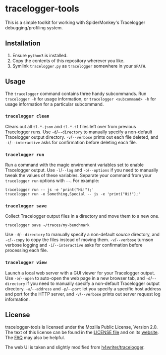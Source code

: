 # tracelogger-tools

This is a simple toolkit for working with SpiderMonkey's Tracelogger
debugging/profiling system.

## Installation

 1. Ensure `python3` is installed.
 2. Copy the contents of this repository wherever you like.
 3. Symlink `tracelogger.py` as `tracelogger` somewhere in your `$PATH`.

## Usage

The `tracelogger` command contains three handy subcommands. Run `tracelogger -h`
for usage information, or `tracelogger <subcommand> -h` for usage information
for a particular subcommand.

### `tracelogger clean`

Clears out all `tl-*.json` and `tl-*.tl` files left over from previous
Tracelogger runs. Use `-d`/`--directory` to manually specify a non-default
Tracelogger output directory. `-v`/`--verbose` prints out each file deleted, and
`-i`/`--interactive` asks for confirmation before deleting each file.

### `tracelogger run`

Run a command with the magic environment variables set to enable Tracelogger
output. Use `-l`/`--log` and `-o`/`--options` if you need to manually tweak
the values of these variables. Separate your command from your `tracelogger run`
options with `--`. For example:

```
tracelogger run -- js -e 'print("Hi!");'
tracelogger run -o Something,Special -- js -e 'print("Hi!");'
```

### `tracelogger save`

Collect Tracelogger output files in a directory and move them to a new one.

```
tracelogger save ~/traces/my-benchmark
```

Use `-d`/`--directory` to manually specify a non-default *source* directory, and
`-c`/`--copy` to copy the files instead of moving them. `-v`/`--verbose` turnson
verbose logging and `-i`/`--interactive` asks for confirmation before processing
each file.

### `tracelogger view`

Launch a local web server with a GUI viewer for your Tracelogger output. Use
`-o`/`--open` to auto-open the web page in a new browser tab, and
`-d`/`--directory` if you need to manually specify a non-default Tracelogger
output directory. `-a`/`--address` and `-p`/`--port` let you specify a specific
host address and port for the HTTP server, and `-v`/`--verbose` prints out
server request log information.

## License

tracelogger-tools is licensed under the Mozilla Public License, Version 2.0. The
text of this license can be found in the [LICENSE file](/LICENSE) and on its
[website](https://www.mozilla.org/en-US/MPL/2.0/). The
[FAQ](https://www.mozilla.org/en-US/MPL/2.0/FAQ/) may also be helpful.

The web UI is taken and slightly modified from
[h4writer/tracelogger](https://github.com/h4writer/tracelogger/).

